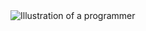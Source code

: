 <!-- ![Illustration of a programmer](https://github.com/Nicklas9/markdown-portfolio/assets/img/undraw_feeling_proud_qne1.png) -->
<img src="https://nicklas9.github.io/markdown-portfolio/assets/img/undraw_feeling_proud_qne1.png" alt="Illustration of a programmer"/>
